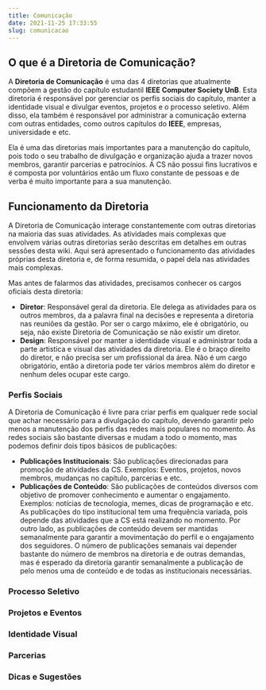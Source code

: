 ```yaml
---
title: Comunicação
date: 2021-11-25 17:33:55
slug: comunicacao
---
```


## O que é a Diretoria de Comunicação?

A **Diretoria de Comunicação** é uma das 4 diretorias que atualmente compõem a gestão do capítulo estudantil **IEEE Computer Society UnB**. Esta diretoria é responsável por gerenciar os perfis sociais do capítulo, manter a identidade visual e divulgar eventos, projetos e o processo seletivo. Além disso, ela também é responsável por administrar a comunicação externa com outras entidades, como outros capítulos do **IEEE**, empresas, universidade e etc.

Ela é uma das diretorias mais importantes para a manutenção do capítulo, pois todo o seu trabalho de divulgação e organização ajuda a trazer novos membros, garantir parcerias e patrocínios. A CS não possui fins lucrativos e é composta por voluntários então um fluxo constante de pessoas e de verba é muito importante para a sua manutenção.

## Funcionamento da Diretoria

A Diretoria de Comunicação interage constantemente com outras diretorias na maioria das suas atividades. As atividades mais complexas que envolvem várias outras diretorias serão descritas em detalhes em outras sessões desta wiki. Aqui será apresentado o funcionamento das atividades próprias desta diretoria e, de forma resumida, o papel dela nas atividades mais complexas.

Mas antes de falarmos das atividades, precisamos conhecer os cargos oficiais desta diretoria:
* **Diretor**: Responsável geral da diretoria. Ele delega as atividades para os outros membros, da a palavra final na decisões e representa a diretoria nas reuniões da gestão. Por ser o cargo máximo, ele é obrigatório, ou seja, não existe Diretoria de Comunicação se não existir um diretor.
* **Design**: Responsável por manter a identidade visual e administrar toda a parte artistica e visual das atividades da diretoria. Ele é o braço direito do diretor, e não precisa ser um profissional da área. Não é um cargo obrigatório, então a diretoria pode ter vários membros além do diretor e nenhum deles ocupar este cargo.

### Perfis Sociais

A Diretoria de Comunicação é livre para criar perfis em qualquer rede social que achar necessário para a divulgação do capítulo, devendo garantir pelo menos a manutenção dos perfis das redes mais populares no momento.
As redes sociais são bastante diversas e mudam a todo o momento, mas podemos definir dois tipos básicos de publicações:
* **Publicações Institucionais**: São publicações direcionadas para promoção de atividades da CS. Exemplos: Eventos, projetos, novos membros, mudanças no capítulo, parcerias e etc.
* **Publicações de Conteúdo**: São publicações de conteúdos diversos com objetivo de promover conhecimento e aumentar o engajamento. Exemplos: notícias de tecnologia, memes, dicas de programação e etc. 
As publicações do tipo institucional tem uma frequência variada, pois depende das atividades que a CS está realizando no momento. Por outro lado, as publicações de conteúdo devem ser mantidas semanalmente para garantir a movimentação do perfil e o engajamento dos seguidores. O número de publicações semanais vai depender bastante do número de membros na diretoria e de outras demandas, mas é esperado da diretoria garantir semanalmente a publicação de pelo menos uma de conteúdo e de todas as institucionais necessárias.

### Processo Seletivo

### Projetos e Eventos

### Identidade Visual

### Parcerias

### Dicas e Sugestões



